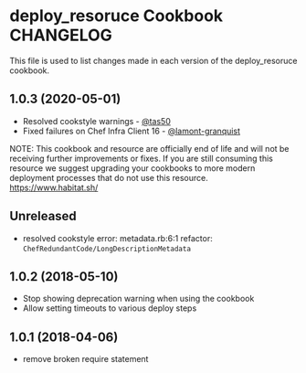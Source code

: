 # deploy_resoruce Cookbook CHANGELOG

This file is used to list changes made in each version of the deploy_resoruce cookbook.

## 1.0.3 (2020-05-01)

- Resolved cookstyle warnings - [@tas50](https://github.com/tas50)
- Fixed failures on Chef Infra Client 16 - [@lamont-granquist](https://github.com/lamont-granquist)

NOTE: This cookbook and resource are officially end of life and will not be receiving further improvements or fixes. If you are still consuming this resource we suggest upgrading your cookbooks to more modern deployment processes that do not use this resource. https://www.habitat.sh/

## Unreleased

- resolved cookstyle error: metadata.rb:6:1 refactor: `ChefRedundantCode/LongDescriptionMetadata`

## 1.0.2 (2018-05-10)

- Stop showing deprecation warning when using the cookbook
- Allow setting timeouts to various deploy steps

## 1.0.1 (2018-04-06)

- remove broken require statement
